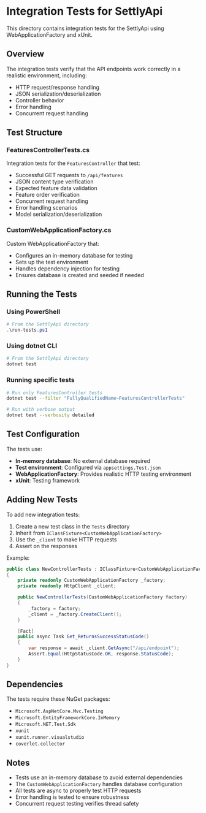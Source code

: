 # Integration Tests for SettlyApi

This directory contains integration tests for the SettlyApi using WebApplicationFactory and xUnit.

## Overview

The integration tests verify that the API endpoints work correctly in a realistic environment, including:

-   HTTP request/response handling
-   JSON serialization/deserialization
-   Controller behavior
-   Error handling
-   Concurrent request handling

## Test Structure

### FeaturesControllerTests.cs

Integration tests for the `FeaturesController` that test:

-   Successful GET requests to `/api/features`
-   JSON content type verification
-   Expected feature data validation
-   Feature order verification
-   Concurrent request handling
-   Error handling scenarios
-   Model serialization/deserialization

### CustomWebApplicationFactory.cs

Custom WebApplicationFactory that:

-   Configures an in-memory database for testing
-   Sets up the test environment
-   Handles dependency injection for testing
-   Ensures database is created and seeded if needed

## Running the Tests

### Using PowerShell

```powershell
# From the SettlyApi directory
.\run-tests.ps1
```

### Using dotnet CLI

```bash
# From the SettlyApi directory
dotnet test
```

### Running specific tests

```bash
# Run only FeaturesController tests
dotnet test --filter "FullyQualifiedName~FeaturesControllerTests"

# Run with verbose output
dotnet test --verbosity detailed
```

## Test Configuration

The tests use:

-   **In-memory database**: No external database required
-   **Test environment**: Configured via `appsettings.Test.json`
-   **WebApplicationFactory**: Provides realistic HTTP testing environment
-   **xUnit**: Testing framework

## Adding New Tests

To add new integration tests:

1. Create a new test class in the `Tests` directory
2. Inherit from `IClassFixture<CustomWebApplicationFactory>`
3. Use the `_client` to make HTTP requests
4. Assert on the responses

Example:

```csharp
public class NewControllerTests : IClassFixture<CustomWebApplicationFactory>
{
    private readonly CustomWebApplicationFactory _factory;
    private readonly HttpClient _client;

    public NewControllerTests(CustomWebApplicationFactory factory)
    {
        _factory = factory;
        _client = _factory.CreateClient();
    }

    [Fact]
    public async Task Get_ReturnsSuccessStatusCode()
    {
        var response = await _client.GetAsync("/api/endpoint");
        Assert.Equal(HttpStatusCode.OK, response.StatusCode);
    }
}
```

## Dependencies

The tests require these NuGet packages:

-   `Microsoft.AspNetCore.Mvc.Testing`
-   `Microsoft.EntityFrameworkCore.InMemory`
-   `Microsoft.NET.Test.Sdk`
-   `xunit`
-   `xunit.runner.visualstudio`
-   `coverlet.collector`

## Notes

-   Tests use an in-memory database to avoid external dependencies
-   The `CustomWebApplicationFactory` handles database configuration
-   All tests are async to properly test HTTP requests
-   Error handling is tested to ensure robustness
-   Concurrent request testing verifies thread safety
